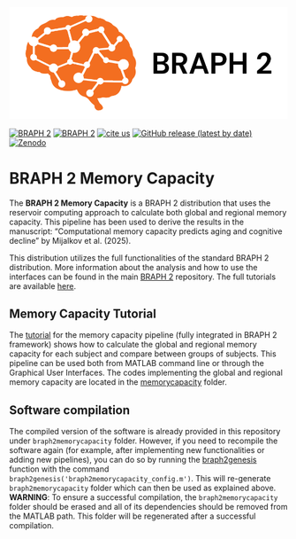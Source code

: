 ![BRAPH 2](braph2banner.png)

[![BRAPH 2](https://img.shields.io/badge/Bluesky-BRAPH%202-blue?style=social&logo=bluesky&url=https%3A%2F%2Fbraph2software.bsky.social)](https://braph2software.bsky.social)
[![BRAPH 2](https://img.shields.io/twitter/url?label=BRAPH%202&style=social&url=https%3A%2F%2Ftwitter.com%2Fbraph2software)](https://twitter.com/braph2software)
[![cite us](https://img.shields.io/badge/DOI-10.1371%2Fjournal.pone.0178798-blue)](https://doi.org/10.1371/journal.pone.0178798)
[![GitHub release (latest by date)](https://img.shields.io/github/v/release/braph-software/BRAPH-2)](https://github.com/braph-software/BRAPH-2/releases)
[![Zenodo](https://zenodo.org/badge/DOI/10.5281/zenodo.14633697.svg)](https://doi.org/10.5281/zenodo.14633697)

# BRAPH 2 Memory Capacity
The **BRAPH 2 Memory Capacity** is a BRAPH 2 distribution that uses the reservoir computing approach to calculate both global and regional memory capacity. This pipeline has been used to derive the results in the manuscript: “Computational memory capacity predicts aging and cognitive decline” by Mijalkov et al. (2025).

This distribution utilizes the full functionalities of the standard BRAPH 2 distribution. More information about the analysis and how to use the interfaces can be found in the main [BRAPH 2](https://github.com/braph-software/BRAPH-2/tree/develop) repository. The full tutorials are available [here](https://github.com/braph-software/BRAPH-2/tree/develop/tutorials).

## Memory Capacity Tutorial
The [tutorial](https://github.com/braph-software/MemoryCapacity/tutorials/tut_mc_wu) for the memory capacity pipeline (fully integrated in BRAPH 2 framework) shows how to calculate the global and regional memory capacity for each subject and compare between groups of subjects. This pipeline can be used both from MATLAB command line or through the Graphical User Interfaces.
The codes implementing the global and regional memory capacity are located in the [memorycapacity](https://github.com/braph-software/MemoryCapacity/tree/develop/memorycapacity) folder. 

## Software compilation

The compiled version of the software is already provided in this repository under `braph2memorycapacity` folder. However, if you need to recompile the software again (for example, after implementing new functionalities or adding new pipelines), you can do so by running the [braph2genesis](https://github.com/braph-software/MemoryCapacity/blob/develop/braph2memorycapacity_genesis.m) function with the command `braph2genesis('braph2memorycapacity_config.m')`. This will re-generate `braph2memorycapacity` folder which can then be used as explained above. **WARNING**: To ensure a successful compilation, the `braph2memorycapacity` folder should be erased and all of its dependencies should be removed from the MATLAB path. This folder will be regenerated after a successful compilation.

